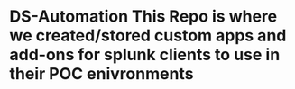 # DS-Automation This Repo is where we created/stored custom apps and add-ons for splunk clients to use in their POC enivronments
